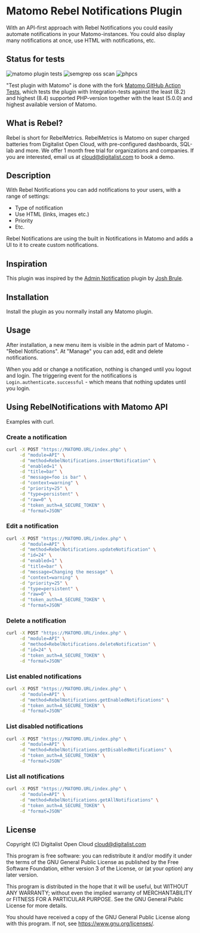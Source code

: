 # Matomo Rebel Notifications Plugin

With an API-first approach with Rebel Notifications you could easily automate notifications in your Matomo-instances. You could also display many notifications at once, use HTML with notifications, etc.

## Status for tests

![matomo plugin tests](https://github.com/Digitalist-Open-Cloud/Matomo-Plugin-RebelNotifications/actions/workflows/matomo.yaml/badge.svg) ![semgrep oss scan](https://github.com/Digitalist-Open-Cloud/Matomo-Plugin-RebelNotifications/actions/workflows/semgrep.yaml/badge.svg) ![phpcs](https://github.com/Digitalist-Open-Cloud/Matomo-Plugin-RebelNotifications/actions/workflows/phpcs.yaml/badge.svg)

"Test plugin with Matomo" is done with the fork [Matomo GitHub Action Tests](https://github.com/Digitalist-Open-Cloud/Matomo-github-action-tests), which tests the plugin with Integration-tests against the least (8.2) and highest (8.4) supported PHP-version together with the least (5.0.0) and highest available version of Matomo.

## What is Rebel?

Rebel is short for RebelMetrics. RebelMetrics is Matomo on super charged batteries from Digitalist Open Cloud, with pre-configured dashboards, SQL-lab and more. We offer 1 month free trial for organizations and companies. If you are interested, email us at <cloud@digitalist.com> to book a demo.

## Description

With Rebel Notifications you can add notifications to your users, with a range of settings:

- Type of notification
- Use HTML (links, images etc.)
- Priority
- Etc.

Rebel Notifications are using the built in Notifications in Matomo and adds a UI to it to create custom notifications.

## Inspiration

This plugin was inspired by the [Admin Notification](https://plugins.matomo.org/AdminNotification) plugin by [Josh Brule](https://github.com/jbrule).

## Installation

Install the plugin as you normally install any Matomo plugin.

## Usage

After installation, a new menu item is visible in the admin part of Matomo - "Rebel Notifications".
At "Manage" you can add, edit and delete notifications.

When you add or change a notification, nothing is changed until you logout and login. The triggering event for the notifications is `Login.authenticate.successful` - which means that nothing updates until you login.

## Using RebelNotifications with Matomo API

Examples with curl.

### Create a notification

```sh
curl -X POST "https://MATOMO.URL/index.php" \
     -d "module=API" \
     -d "method=RebelNotifications.insertNotification" \
     -d "enabled=1" \
     -d "title=bar" \
     -d "message=foo is bar" \
     -d "context=warning" \
     -d "priority=25" \
     -d "type=persistent" \
     -d "raw=0" \
     -d "token_auth=A_SECURE_TOKEN" \
     -d "format=JSON"
```

### Edit a notification

```sh
curl -X POST "https://MATOMO.URL/index.php" \
     -d "module=API" \
     -d "method=RebelNotifications.updateNotification" \
     -d "id=24" \
     -d "enabled=1" \
     -d "title=bar" \
     -d "message=Changing the message" \
     -d "context=warning" \
     -d "priority=25" \
     -d "type=persistent" \
     -d "raw=0" \
     -d "token_auth=A_SECURE_TOKEN" \
     -d "format=JSON"
```

### Delete a notification

```sh
curl -X POST "https://MATOMO.URL/index.php" \
     -d "module=API" \
     -d "method=RebelNotifications.deleteNotification" \
     -d "id=24" \
     -d "token_auth=A_SECURE_TOKEN" \
     -d "format=JSON"
```

### List enabled notifications

```sh
curl -X POST "https://MATOMO.URL/index.php" \
     -d "module=API" \
     -d "method=RebelNotifications.getEnabledNotifications" \
     -d "token_auth=A_SECURE_TOKEN" \
     -d "format=JSON"
```

### List disabled notifications

```sh
curl -X POST "https://MATOMO.URL/index.php" \
     -d "module=API" \
     -d "method=RebelNotifications.getDisabledNotifications" \
     -d "token_auth=A_SECURE_TOKEN" \
     -d "format=JSON"
```

### List all notifications

```sh
curl -X POST "https://MATOMO.URL/index.php" \
     -d "module=API" \
     -d "method=RebelNotifications.getAllNotifications" \
     -d "token_auth=A_SECURE_TOKEN" \
     -d "format=JSON"
```

## License

Copyright (C) Digitalist Open Cloud <cloud@digitalist.com>

This program is free software: you can redistribute it and/or modify it under the terms of the GNU General Public License as published by the Free Software Foundation, either version 3 of the License, or (at your option) any later version.

This program is distributed in the hope that it will be useful, but WITHOUT ANY WARRANTY; without even the implied warranty of MERCHANTABILITY or FITNESS FOR A PARTICULAR PURPOSE.  See the GNU General Public License for more details.

You should have received a copy of the GNU General Public License along with this program.  If not, see <https://www.gnu.org/licenses/>.
